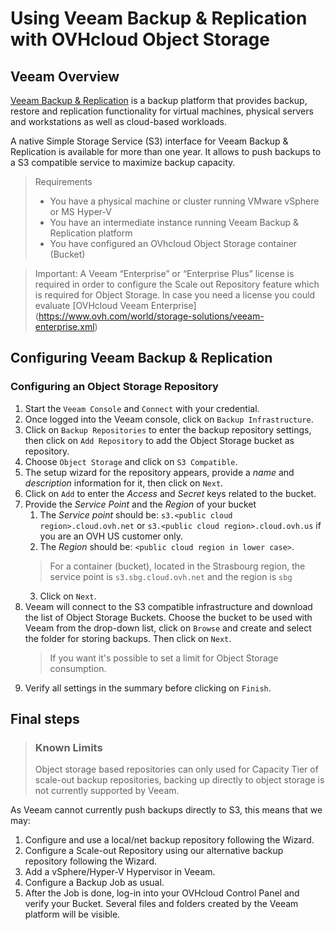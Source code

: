 # Using Veeam Backup & Replication with OVHcloud Object Storage

## Veeam Overview
[Veeam Backup & Replication](https://www.veeam.com/vm-backup-recovery-replication-software.html) is a backup platform that provides backup, restore and replication functionality for virtual machines, physical servers and workstations as well as cloud-based workloads.

A native Simple Storage Service (S3) interface for Veeam Backup & Replication is available for more than one year. It allows to push backups to a S3 compatible service to maximize backup capacity.

> Requirements
> - You have a physical machine or cluster running VMware vSphere or MS Hyper-V
> - You have an intermediate instance running Veeam Backup & Replication platform
> - You have configured an OVhcloud Object Storage container (Bucket)

> Important: A Veeam “Enterprise” or “Enterprise Plus” license is required in order to configure the Scale out Repository feature which is required for Object Storage. In case you need a license you could evaluate [OVHcloud Veeam Enterprise] (https://www.ovh.com/world/storage-solutions/veeam-enterprise.xml)

## Configuring Veeam Backup & Replication

### Configuring an Object Storage Repository
1. Start the `Veeam Console` and `Connect` with your credential.
2. Once logged into the Veeam console, click on `Backup Infrastructure`.
3. Click on `Backup Repositories` to enter the backup repository settings, then click on `Add Repository` to add the Object Storage bucket as repository.
4. Choose `Object Storage` and click on `S3 Compatible`.
5. The setup wizard for the repository appears, provide a *name* and *description* information for it, then click on `Next`.
6. Click on `Add` to enter the *Access* and *Secret* keys related to the bucket.
7. Provide the *Service Point* and the *Region* of your bucket
    1. The *Service point* should be: `s3.<public cloud region>.cloud.ovh.net` or `s3.<public cloud region>.cloud.ovh.us` if you are an OVH US customer only.
    2. The *Region* should be: `<public cloud region in lower case>`.
    > For a container (bucket), located in the Strasbourg region, the service point is `s3.sbg.cloud.ovh.net` and the region is `sbg`
    3. Click on `Next`.
8. Veeam will connect to the S3 compatible infrastructure and download the list of Object Storage Buckets. Choose the bucket to be used with Veeam from the drop-down list, click on `Browse` and create and select the folder for storing backups. Then click on `Next`.
    > If you want it's possible to set a limit for Object Storage consumption.
9. Verify all settings in the summary before clicking on `Finish`.

## Final steps
> ### Known Limits 
> Object storage based repositories can only used for Capacity Tier of scale-out backup repositories, backing up directly to object storage is not currently supported by Veeam. 

As Veeam cannot currently push backups directly to S3, this means that we may:
1. Configure and use a local/net backup repository following the Wizard.
2. Configure a Scale-out Repository using our alternative backup repository following the Wizard.
3. Add a vSphere/Hyper-V Hypervisor in Veeam.
4. Configure a Backup Job as usual.
5. After the Job is done, log-in into your OVHcloud Control Panel and verify your Bucket. Several files and folders created by the Veeam platform will be visible.